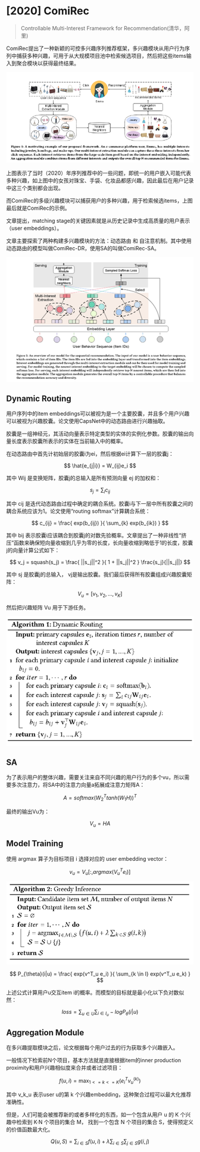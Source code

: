 # [2020] ComiRec

> Controllable Multi-Interest Framework for Recommendation(清华，阿里)


ComiRec提出了一种新颖的可控多兴趣序列推荐框架，多兴趣模块从用户行为序列中捕获多种兴趣，可用于从大规模项目池中检索候选项目，然后把这些items输入到聚合模块以获得最终结果。


![alt text](image.png)

上图表示了当时（2020）年序列推荐中的一些问题，即统一的用户嵌入可能代表多种兴趣，如上图中的女孩对珠宝、手袋、化妆品都感兴趣，因此最后在用户记录中这三个类别都会出现。

而ComiRec的多级兴趣模块可以捕获用户的多种兴趣，用于检索候选items，上图最后就是ComiRec的示例。

文章提出，matching stage的关键因素就是从历史记录中生成高质量的用户表示（user embeddings）。

文章主要探索了两种构建多兴趣模块的方法：动态路由 和 自注意机制。其中使用动态路由的模型叫做ComiRec-DR，使用SA的叫做ComiRec-SA。

![alt text](image-3.png)


## Dynamic Routing

用户序列中的item embeddings可以被视为是一个主要胶囊，并且多个用户兴趣可以被视为兴趣胶囊。论文使用CapsNet中的动态路由进行兴趣抽取。

胶囊是一组神经元，其活动向量表示特定类型的实体的实例化参数。胶囊的输出向量长度表示胶囊所表示的实体在当前输入中的概率。

在动态路由中首先计初始层的胶囊i为ei，然后根据ei计算下一层的胶囊j：

$$
\hat{e_{j|i}} = W_{ij}e_i
$$

其中 Wij 是变换矩阵，胶囊j的总输入是所有预测向量 ej 的加权和：

$$
s_j = \sum_{i} c_{ij}
$$

其中 cij 是迭代动态路由过程中确定的耦合系统。胶囊i与下一层中所有胶囊之间的耦合系统应该为1。论文使用“routing softmax”计算耦合系统：

$$
c_{ij} = \frac{
    exp(b_{ij})
}{
    \sum_{k} exp(b_{ik})
}
$$

其中 bij 表示胶囊i应该耦合到胶囊j的对数先验概率。文章提出了一种非线性“挤压”函数来确保短向量收缩到几乎为零的长度，长向量收缩到略低于1的长度，胶囊j的向量计算公式如下：

$$
v_j = squash(s_j) = \frac{
    ||s_j||^2
}{
    1 + ||s_j||^2
} \frac{s_j}{||s_j||}
$$


其中 sj 是胶囊j的总输入， vj是输出胶囊。我们最后获得所有胶囊组成兴趣胶囊矩阵：

$$
V_u = [v_1, v_2, ..., v_K]
$$

然后把兴趣矩阵 Vu 用于下游任务。


![alt text](image-1.png)


## SA

为了表示用户的整体兴趣，需要关注来自不同兴趣的用户行为的多个vu，所以需要多次注意力，将SA中的注意力向量a拓展成注意力矩阵A：

$$
A = softmax(W^T_2 tanh(W_1H))^T
$$

最终的输出Vu为：

$$
V_u = HA
$$

## Model Training

使用 argmax 算子为目标项目 i 选择对应的 user embedding vector：

$$
v_u = V_u[:, argmax(V^T_u e_i)]
$$

![alt text](image-2.png)


$$
P_{\theta}(i|u) = \frac{
    exp(v^T_u e_i)
}{
    \sum_{k \in I} exp(v^T_u e_k)
}
$$

上述公式计算用户u交互item i的概率。而模型的目标就是最小化以下负对数似然：

$$
loss = \sum_{u \in U} \sum_{i \in I_u} -logP_{\theta}(i|u)
$$


## Aggregation Module

在多兴趣提取模块之后，论文根据每个用户过去的行为获取多个兴趣嵌入。

一般情况下检索前N个项目，基本方法就是直接根据item的inner production proximity和用户兴趣相似度来合并或者过滤项目：

$$
f(u, i) = \max_{1<=k<=K}(e^T_i v^{(k)}_u)
$$

其中 v_k_u 表示user u的第 k 个兴趣embedding，这种聚合过程可以最大化推荐准确性。

但是，人们可能会被推荐新的或者多样化的东西，如一个包含从用户 u 的 K 个兴趣中检索到 K·N 个项目的集合 M， 找到一个包含 N 个项目的集合 S，使得预定义的价值函数最大化。

$$
Q(u, S) = \sum_{i \in S}f(u, i) + \lambda \sum_{i \in S} \sum_{j \in S}g(i, j)
$$


